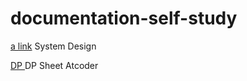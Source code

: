 # documentation-self-study
[a link](https://www.linkedin.com/posts/ankur-dhawan01_sde1-sde2-sde3-activity-7365598344225722370-UIuP/?utm_source=share&utm_medium=member_android&rcm=ACoAADVsNsUBpZTsrhl1QbfJMNRxrEqXTTZ8leQ )  System Design

[ DP ]( https://atcoder.jp/contests/dp/tasks )  DP Sheet Atcoder
